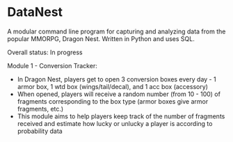 # DataNest
A modular command line program for capturing and analyzing data from the popular MMORPG, Dragon Nest. Written in Python and uses SQL.

Overall status: In progress  
  
Module 1 - Conversion Tracker:
- In Dragon Nest, players get to open 3 conversion boxes every day - 1 armor box, 1 wtd box (wings/tail/decal), and 1 acc box (accessory)  
- When opened, players will receive a random number (from 10 - 100) of fragments corresponding to the box type (armor boxes give armor fragments, etc.)  
- This module aims to help players keep track of the number of fragments received and estimate how lucky or unlucky a player is according to probability data
